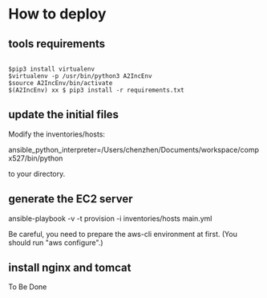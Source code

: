 # How to deploy

## tools requirements

```shell

$pip3 install virtualenv
$virtualenv -p /usr/bin/python3 A2IncEnv
$source A2IncEnv/bin/activate
$(A2IncEnv) xx $ pip3 install -r requirements.txt

```

## update the initial files

Modify the inventories/hosts:

ansible_python_interpreter=/Users/chenzhen/Documents/workspace/compx527/bin/python

to your directory.

## generate the EC2 server

ansible-playbook -v -t provision -i inventories/hosts main.yml 

Be careful, you need to prepare the aws-cli environment at first. (You should run "aws configure".)

## install nginx and tomcat

To Be Done